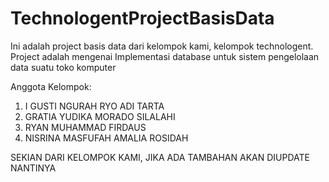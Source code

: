 # TechnologentProjectBasisData
Ini adalah project basis data dari kelompok kami, kelompok technologent. Project adalah mengenai Implementasi database untuk sistem pengelolaan data suatu toko komputer

Anggota Kelompok:
1. I  GUSTI NGURAH RYO ADI TARTA
2. GRATIA YUDIKA MORADO SILALAHI
3. RYAN MUHAMMAD FIRDAUS
4. NISRINA MASFUFAH AMALIA ROSIDAH

SEKIAN DARI KELOMPOK KAMI, JIKA ADA TAMBAHAN AKAN DIUPDATE NANTINYA

